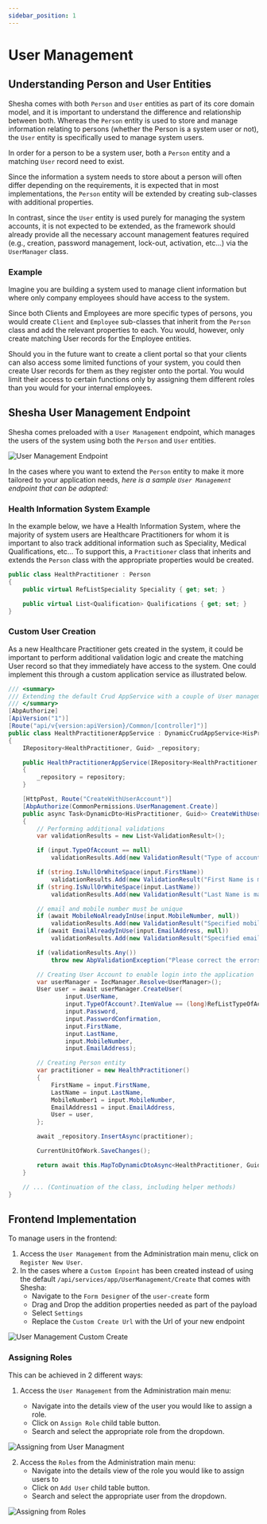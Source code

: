 ```yaml
---
sidebar_position: 1
---
```


# User Management

## Understanding **Person** and **User** Entities

Shesha comes with both `Person` and `User` entities as part of its core domain model, and it is important to understand the difference and relationship between both. Whereas the `Person` entity is used to store and manage information relating to persons (whether the Person is a system user or not), the `User` entity is specifically used to manage system users.

In order for a person to be a system user, both a `Person` entity and a matching `User` record need to exist.

Since the information a system needs to store about a person will often differ depending on the requirements, it is expected that in most implementations, the `Person` entity will be extended by creating sub-classes with additional properties.

In contrast, since the `User` entity is used purely for managing the system accounts, it is not expected to be extended, as the framework should already provide all the necessary account management features required (e.g., creation, password management, lock-out, activation, etc...) via the `UserManager` class.

### Example

Imagine you are building a system used to manage client information but where only company employees should have access to the system.

Since both Clients and Employees are more specific types of persons, you would create `Client` and `Employee` sub-classes that inherit from the `Person` class and add the relevant properties to each. You would, however, only create matching User records for the Employee entities.

Should you in the future want to create a client portal so that your clients can also access some limited functions of your system, you could then create User records for them as they register onto the portal. You would limit their access to certain functions only by assigning them different roles than you would for your internal employees.

## Shesha User Management Endpoint

Shesha comes preloaded with a `User Management` endpoint, which manages the users of the system using both the `Person` and `User` entities.

![User Management Endpoint](./images/user-management.png)

In the cases where you want to extend the `Person` entity to make it more tailored to your application needs, _here is a sample `User Management` endpoint that can be adapted:_

### Health Information System Example

In the example below, we have a Health Information System, where the majority of system users are Healthcare Practitioners for whom it is important to also track additional information such as Speciality, Medical Qualifications, etc... To support this, a `Practitioner` class that inherits and extends the `Person` class with the appropriate properties would be created.

```csharp
public class HealthPractitioner : Person
{
    public virtual RefListSpeciality Speciality { get; set; }

    public virtual List<Qualification> Qualifications { get; set; }
}

```

### Custom User Creation

As a new Healthcare Practitioner gets created in the system, it could be important to perform additional validation logic and create the matching User record so that they immediately have access to the system. One could implement this through a custom application service as illustrated below.

```csharp
/// <summary>
/// Extending the default Crud AppService with a couple of User management related end-points.
/// </summary>
[AbpAuthorize]
[ApiVersion("1")]
[Route("api/v{version:apiVersion}/Common/[controller]")]
public class HealthPractitionerAppService : DynamicCrudAppService<HisPractitioner, DynamicDto<HealthPractitioner, Guid>, Guid>, ITransientDependency
{
    IRepository<HealthPractitioner, Guid> _repository;

    public HealthPractitionerAppService(IRepository<HealthPractitioner, Guid> repository) : base(repository)
    {
        _repository = repository;
    }

    [HttpPost, Route("CreateWithUserAccount")]
    [AbpAuthorize(CommonPermissions.UserManagement.Create)]
    public async Task<DynamicDto<HisPractitioner, Guid>> CreateWithUserAccountAsync(CreatePersonAccountDto input)
    {
        // Performing additional validations
        var validationResults = new List<ValidationResult>();

        if (input.TypeOfAccount == null)
            validationResults.Add(new ValidationResult("Type of account is mandatory"));

        if (string.IsNullOrWhiteSpace(input.FirstName))
            validationResults.Add(new ValidationResult("First Name is mandatory"));
        if (string.IsNullOrWhiteSpace(input.LastName))
            validationResults.Add(new ValidationResult("Last Name is mandatory"));

        // email and mobile number must be unique
        if (await MobileNoAlreadyInUse(input.MobileNumber, null))
            validationResults.Add(new ValidationResult("Specified mobile number already used by another person"));
        if (await EmailAlreadyInUse(input.EmailAddress, null))
            validationResults.Add(new ValidationResult("Specified email already used by another person"));

        if (validationResults.Any())
            throw new AbpValidationException("Please correct the errors and try again", validationResults);

        // Creating User Account to enable login into the application
        var userManager = IocManager.Resolve<UserManager>();
        User user = await userManager.CreateUser(
                input.UserName,
                input.TypeOfAccount?.ItemValue == (long)RefListTypeOfAccount.SQL,
                input.Password,
                input.PasswordConfirmation,
                input.FirstName,
                input.LastName,
                input.MobileNumber,
                input.EmailAddress);

        // Creating Person entity
        var practitioner = new HealthPractitioner()
        {
            FirstName = input.FirstName,
            LastName = input.LastName,
            MobileNumber1 = input.MobileNumber,
            EmailAddress1 = input.EmailAddress,
            User = user,
        };

        await _repository.InsertAsync(practitioner);

        CurrentUnitOfWork.SaveChanges();

        return await this.MapToDynamicDtoAsync<HealthPractitioner, Guid>(practitioner);
    }

    // ... (Continuation of the class, including helper methods)
}

```

## Frontend Implementation

To manage users in the frontend:

1. Access the `User Management` from the Administration main menu, click on `Register New User`.
2. In the cases where a `Custom Enpoint` has been created instead of using the default `/api/services/app/UserManagement/Create` that comes with Shesha:
   - Navigate to the `Form Designer` of the `user-create` form
   - Drag and Drop the addition properties needed as part of the payload
   - Select `Settings`
   - Replace the `Custom Create Url` with the Url of your new endpoint

![User Management Custom Create](./images/user-management-2.png)

### Assigning Roles

This can be achieved in 2 different ways:

1. Access the `User Management` from the Administration main menu:

   - Navigate into the details view of the user you would like to assign a role.
   - Click on `Assign Role` child table button.
   - Search and select the appropriate role from the dropdown.

![Assigning from User Managment](./images/from-user-management.png)

2. Access the `Roles` from the Administration main menu:
   - Navigate into the details view of the role you would like to assign users to
   - Click on `Add User` child table button.
   - Search and select the appropriate user from the dropdown.

![Assigning from Roles](./images/from-role.png)

